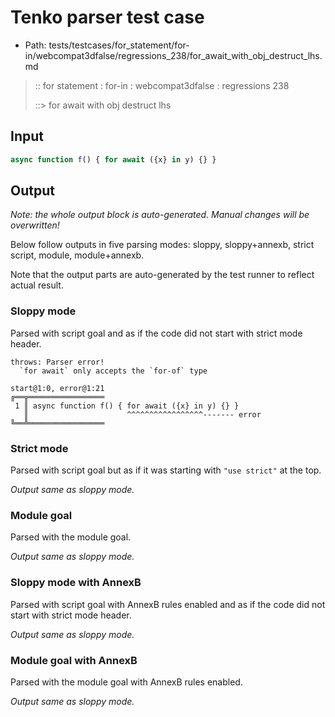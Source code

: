 # Tenko parser test case

- Path: tests/testcases/for_statement/for-in/webcompat3dfalse/regressions_238/for_await_with_obj_destruct_lhs.md

> :: for statement : for-in : webcompat3dfalse : regressions 238
>
> ::> for await with obj destruct lhs

## Input

`````js
async function f() { for await ({x} in y) {} }
`````

## Output

_Note: the whole output block is auto-generated. Manual changes will be overwritten!_

Below follow outputs in five parsing modes: sloppy, sloppy+annexb, strict script, module, module+annexb.

Note that the output parts are auto-generated by the test runner to reflect actual result.

### Sloppy mode

Parsed with script goal and as if the code did not start with strict mode header.

`````
throws: Parser error!
  `for await` only accepts the `for-of` type

start@1:0, error@1:21
╔══╦═════════════════
 1 ║ async function f() { for await ({x} in y) {} }
   ║                      ^^^^^^^^^^^^^^^^^------- error
╚══╩═════════════════

`````

### Strict mode

Parsed with script goal but as if it was starting with `"use strict"` at the top.

_Output same as sloppy mode._

### Module goal

Parsed with the module goal.

_Output same as sloppy mode._

### Sloppy mode with AnnexB

Parsed with script goal with AnnexB rules enabled and as if the code did not start with strict mode header.

_Output same as sloppy mode._

### Module goal with AnnexB

Parsed with the module goal with AnnexB rules enabled.

_Output same as sloppy mode._
